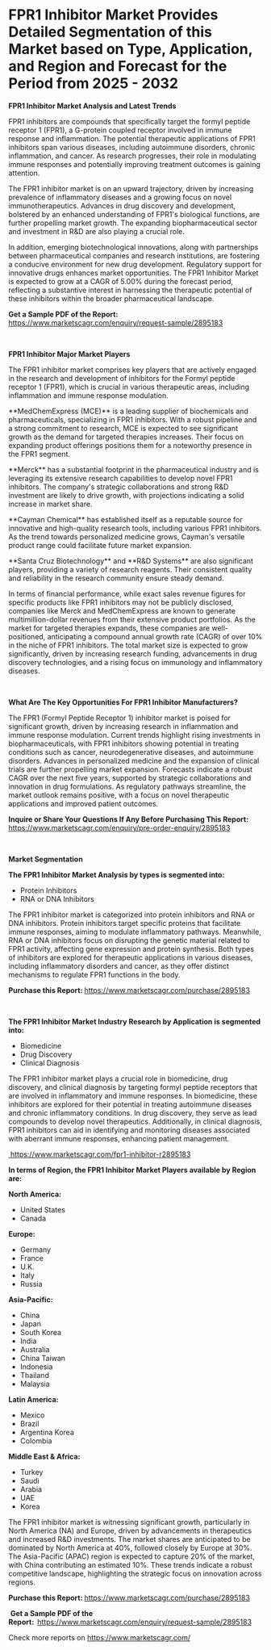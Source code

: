 <p><h1>FPR1 Inhibitor Market Provides Detailed Segmentation of this Market based on Type, Application, and Region and Forecast for the Period from 2025 - 2032</h1></p><p><strong>FPR1 Inhibitor Market Analysis and Latest Trends</strong></p>
<p><p>FPR1 inhibitors are compounds that specifically target the formyl peptide receptor 1 (FPR1), a G-protein coupled receptor involved in immune response and inflammation. The potential therapeutic applications of FPR1 inhibitors span various diseases, including autoimmune disorders, chronic inflammation, and cancer. As research progresses, their role in modulating immune responses and potentially improving treatment outcomes is gaining attention.</p><p>The FPR1 inhibitor market is on an upward trajectory, driven by increasing prevalence of inflammatory diseases and a growing focus on novel immunotherapeutics. Advances in drug discovery and development, bolstered by an enhanced understanding of FPR1's biological functions, are further propelling market growth. The expanding biopharmaceutical sector and investment in R&D are also playing a crucial role. </p><p>In addition, emerging biotechnological innovations, along with partnerships between pharmaceutical companies and research institutions, are fostering a conducive environment for new drug development. Regulatory support for innovative drugs enhances market opportunities. The FPR1 Inhibitor Market is expected to grow at a CAGR of 5.00% during the forecast period, reflecting a substantive interest in harnessing the therapeutic potential of these inhibitors within the broader pharmaceutical landscape.</p></p>
<p><strong>Get a Sample PDF of the Report:&nbsp;</strong> <a href="https://www.marketscagr.com/enquiry/request-sample/2895183?utm_campaign=3447&utm_medium=2&utm_source=Github&utm_content=ia&utm_term=15032025&utm_id=fpr1-inhibitor">https://www.marketscagr.com/enquiry/request-sample/2895183</a></p>
<p>&nbsp;</p>
<p><strong>FPR1 Inhibitor Major Market Players</strong></p>
<p><p>The FPR1 inhibitor market comprises key players that are actively engaged in the research and development of inhibitors for the Formyl peptide receptor 1 (FPR1), which is crucial in various therapeutic areas, including inflammation and immune response modulation. </p><p>**MedChemExpress (MCE)** is a leading supplier of biochemicals and pharmaceuticals, specializing in FPR1 inhibitors. With a robust pipeline and a strong commitment to research, MCE is expected to see significant growth as the demand for targeted therapies increases. Their focus on expanding product offerings positions them for a noteworthy presence in the FPR1 segment.</p><p>**Merck** has a substantial footprint in the pharmaceutical industry and is leveraging its extensive research capabilities to develop novel FPR1 inhibitors. The company's strategic collaborations and strong R&D investment are likely to drive growth, with projections indicating a solid increase in market share.</p><p>**Cayman Chemical** has established itself as a reputable source for innovative and high-quality research tools, including various FPR1 inhibitors. As the trend towards personalized medicine grows, Cayman's versatile product range could facilitate future market expansion.</p><p>**Santa Cruz Biotechnology** and **R&D Systems** are also significant players, providing a variety of research reagents. Their consistent quality and reliability in the research community ensure steady demand.</p><p>In terms of financial performance, while exact sales revenue figures for specific products like FPR1 inhibitors may not be publicly disclosed, companies like Merck and MedChemExpress are known to generate multimillion-dollar revenues from their extensive product portfolios. As the market for targeted therapies expands, these companies are well-positioned, anticipating a compound annual growth rate (CAGR) of over 10% in the niche of FPR1 inhibitors. The total market size is expected to grow significantly, driven by increasing research funding, advancements in drug discovery technologies, and a rising focus on immunology and inflammatory diseases.</p></p>
<p>&nbsp;</p>
<p><strong>What Are The Key Opportunities For FPR1 Inhibitor Manufacturers?</strong></p>
<p><p>The FPR1 (Formyl Peptide Receptor 1) inhibitor market is poised for significant growth, driven by increasing research in inflammation and immune response modulation. Current trends highlight rising investments in biopharmaceuticals, with FPR1 inhibitors showing potential in treating conditions such as cancer, neurodegenerative diseases, and autoimmune disorders. Advances in personalized medicine and the expansion of clinical trials are further propelling market expansion. Forecasts indicate a robust CAGR over the next five years, supported by strategic collaborations and innovation in drug formulations. As regulatory pathways streamline, the market outlook remains positive, with a focus on novel therapeutic applications and improved patient outcomes.</p></p>
<p><strong>Inquire or Share Your Questions If Any Before Purchasing This Report:</strong> <a href="https://www.marketscagr.com/enquiry/pre-order-enquiry/2895183?utm_campaign=3447&utm_medium=2&utm_source=Github&utm_content=ia&utm_term=15032025&utm_id=fpr1-inhibitor">https://www.marketscagr.com/enquiry/pre-order-enquiry/2895183</a></p>
<p>&nbsp;</p>
<p><strong>Market Segmentation</strong></p>
<p><strong>The FPR1 Inhibitor Market Analysis by types is segmented into:</strong></p>
<p><ul><li>Protein Inhibitors</li><li>RNA or DNA Inhibitors</li></ul></p>
<p><p>The FPR1 inhibitor market is categorized into protein inhibitors and RNA or DNA inhibitors. Protein inhibitors target specific proteins that facilitate immune responses, aiming to modulate inflammatory pathways. Meanwhile, RNA or DNA inhibitors focus on disrupting the genetic material related to FPR1 activity, affecting gene expression and protein synthesis. Both types of inhibitors are explored for therapeutic applications in various diseases, including inflammatory disorders and cancer, as they offer distinct mechanisms to regulate FPR1 functions in the body.</p></p>
<p><strong>Purchase this Report:&nbsp;</strong><a href="https://www.marketscagr.com/purchase/2895183?utm_campaign=3447&utm_medium=2&utm_source=Github&utm_content=ia&utm_term=15032025&utm_id=fpr1-inhibitor">https://www.marketscagr.com/purchase/2895183</a></p>
<p>&nbsp;</p>
<p><strong>The FPR1 Inhibitor Market Industry Research by Application is segmented into:</strong></p>
<p><ul><li>Biomedicine</li><li>Drug Discovery</li><li>Clinical Diagnosis</li></ul></p>
<p><p>The FPR1 inhibitor market plays a crucial role in biomedicine, drug discovery, and clinical diagnosis by targeting formyl peptide receptors that are involved in inflammatory and immune responses. In biomedicine, these inhibitors are explored for their potential in treating autoimmune diseases and chronic inflammatory conditions. In drug discovery, they serve as lead compounds to develop novel therapeutics. Additionally, in clinical diagnosis, FPR1 inhibitors can aid in identifying and monitoring diseases associated with aberrant immune responses, enhancing patient management.</p></p>
<p><a href="https://www.marketscagr.com/fpr1-inhibitor-r2895183?utm_campaign=3447&utm_medium=2&utm_source=Github&utm_content=ia&utm_term=15032025&utm_id=fpr1-inhibitor">&nbsp;https://www.marketscagr.com/fpr1-inhibitor-r2895183</a></p>
<p><strong>In terms of Region, the FPR1 Inhibitor Market Players available by Region are:</strong></p>
<p>
    <p> <strong> North America: </strong>
        <ul>
            <li>United States</li>
            <li>Canada</li>
        </ul>
        </p> 
    <p> <strong> Europe: </strong>
        <ul>
            <li>Germany</li>
            <li>France</li>
            <li>U.K.</li>
            <li>Italy</li>
            <li>Russia</li>
        </ul>
        </p> 
    <p> <strong> Asia-Pacific: </strong>
        <ul>
            <li>China</li>
            <li>Japan</li>
            <li>South Korea</li>
            <li>India</li>
            <li>Australia</li>
            <li>China Taiwan</li>
            <li>Indonesia</li>
            <li>Thailand</li>
            <li>Malaysia</li>
        </ul>
        </p> 
    <p> <strong> Latin America: </strong>
        <ul>
            <li>Mexico</li>
            <li>Brazil</li>
            <li>Argentina Korea</li>
            <li>Colombia</li>
        </ul>
        </p> 
    <p> <strong> Middle East & Africa: </strong>
        <ul>
            <li>Turkey</li>
            <li>Saudi</li>
            <li>Arabia</li>
            <li>UAE</li>
            <li>Korea</li>
        </ul>
    </p>
    </p>
<p><p>The FPR1 inhibitor market is witnessing significant growth, particularly in North America (NA) and Europe, driven by advancements in therapeutics and increased R&D investments. The market shares are anticipated to be dominated by North America at 40%, followed closely by Europe at 30%. The Asia-Pacific (APAC) region is expected to capture 20% of the market, with China contributing an estimated 10%. These trends indicate a robust competitive landscape, highlighting the strategic focus on innovation across regions.</p></p>
<p><strong>Purchase this Report: </strong><a href="https://www.marketscagr.com/purchase/2895183?utm_campaign=3447&utm_medium=2&utm_source=Github&utm_content=ia&utm_term=15032025&utm_id=fpr1-inhibitor">https://www.marketscagr.com/purchase/2895183</a></p>
<p>&nbsp;<strong>Get a Sample PDF of the Report:&nbsp;&nbsp;</strong><a href="https://www.marketscagr.com/enquiry/request-sample/2895183?utm_campaign=3447&utm_medium=2&utm_source=Github&utm_content=ia&utm_term=15032025&utm_id=fpr1-inhibitor">https://www.marketscagr.com/enquiry/request-sample/2895183</a></p>
<p><strong></strong></p>
<p>Check more reports on <a href="https://www.marketscagr.com/?utm_campaign=3447&utm_medium=2&utm_source=Github&utm_content=ia&utm_term=15032025&utm_id=fpr1-inhibitor">https://www.marketscagr.com/</a></p>
